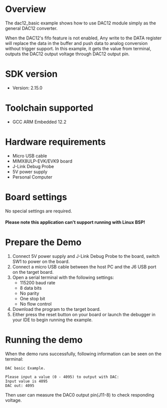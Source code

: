 Overview
========

The dac12_basic example shows how to use DAC12 module simply as the general DAC12 converter.

When the DAC12's fifo feature is not enabled, Any write to the DATA register will replace the
data in the buffer and push data to analog conversion without trigger support.
In this example, it gets the value from terminal,
outputs the DAC12 output voltage through DAC12 output pin.

SDK version
===========
- Version: 2.15.0

Toolchain supported
===================
- GCC ARM Embedded  12.2

Hardware requirements
=====================
- Micro USB cable
- MIMX8ULP-EVK/EVK9 board
- J-Link Debug Probe
- 5V power supply
- Personal Computer

Board settings
==============
No special settings are required.

#### Please note this application can't support running with Linux BSP! ####

Prepare the Demo
================
1.  Connect 5V power supply and J-Link Debug Probe to the board, switch SW1 to power on the board.
2.  Connect a micro USB cable between the host PC and the J6 USB port on the target board.
3.  Open a serial terminal with the following settings:
    - 115200 baud rate
    - 8 data bits
    - No parity
    - One stop bit
    - No flow control
4.  Download the program to the target board.
5.  Either press the reset button on your board or launch the debugger in your IDE to begin running the example.

Running the demo
================
When the demo runs successfully, following information can be seen on the terminal:

~~~~~~~~~~~~~~~~~~~~~~~~~~~~~~~~~~~
DAC basic Example.

Please input a value (0 - 4095) to output with DAC:
Input value is 4095
DAC out: 4095
~~~~~~~~~~~~~~~~~~~~~~~~~~~~~~~~~~~
Then user can measure the DAC0 output pin(J11-8) to check responding voltage.
